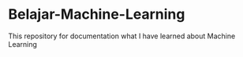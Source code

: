# Belajar-Machine-Learning

This repository for documentation what I have learned about Machine Learning
